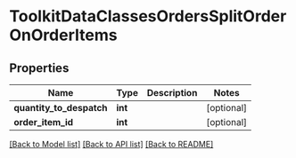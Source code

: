 # ToolkitDataClassesOrdersSplitOrderOnOrderItems

## Properties
Name | Type | Description | Notes
------------ | ------------- | ------------- | -------------
**quantity_to_despatch** | **int** |  | [optional] 
**order_item_id** | **int** |  | [optional] 

[[Back to Model list]](../README.md#documentation-for-models) [[Back to API list]](../README.md#documentation-for-api-endpoints) [[Back to README]](../README.md)


